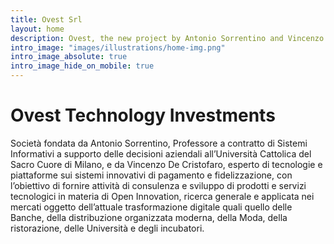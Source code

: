 ```yaml
---
title: Ovest Srl
layout: home
description: Ovest, the new project by Antonio Sorrentino and Vincenzo De Cristofaro.
intro_image: "images/illustrations/home-img.png"
intro_image_absolute: true
intro_image_hide_on_mobile: true
---
```


# Ovest Technology Investments 

Società fondata da Antonio Sorrentino, Professore a contratto di Sistemi Informativi a supporto delle decisioni aziendali all’Università Cattolica del Sacro Cuore di Milano, e da Vincenzo De Cristofaro, esperto di tecnologie e piattaforme sui sistemi innovativi di pagamento e fidelizzazione, con l’obiettivo di fornire attività di consulenza e sviluppo di prodotti e servizi tecnologici in materia di Open Innovation, ricerca generale e applicata nei mercati oggetto dell’attuale trasformazione digitale quali quello delle Banche, della distribuzione organizzata moderna, della Moda, della ristorazione, delle Università e degli incubatori. 
